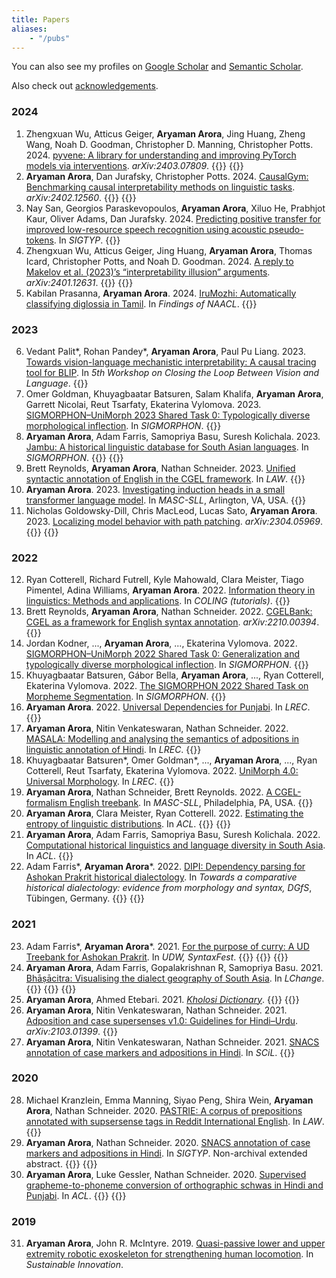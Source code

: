 ```yaml
---
title: Papers
aliases:
    - "/pubs"
---
```


You can also see my profiles on [Google Scholar](https://scholar.google.com/citations?user=0-4GKw8AAAAJ&hl=en) and [Semantic Scholar](https://www.semanticscholar.org/author/Aryaman-Arora/1575802390).

Also check out [acknowledgements](/acks).

### 2024
1. Zhengxuan Wu, Atticus Geiger, **Aryaman Arora**, Jing Huang, Zheng Wang, Noah D. Goodman, Christopher D. Manning, Christopher Potts. 2024. [pyvene: A library for understanding and improving PyTorch models via interventions](https://arxiv.org/abs/2403.07809). *arXiv:2403.07809*. {{<lin url="https://github.com/stanfordnlp/pyvene" name="github" >}} {{<lin url="https://twitter.com/ZhengxuanZenWu/status/1767963562960630113" name="twitter">}}
2. **Aryaman Arora**, Dan Jurafsky, Christopher Potts. 2024. [CausalGym: Benchmarking causal interpretability methods on linguistic tasks](https://arxiv.org/abs/2402.12560). *arXiv:2402.12560*. {{<lin url="https://github.com/aryamanarora/causalgym" name="github" >}} {{<lin url="https://x.com/aryaman2020/status/1762215502926237779?s=20" name="twitter">}}
3. Nay San, Georgios Paraskevopoulos, **Aryaman Arora**, Xiluo He, Prabhjot Kaur, Oliver Adams, Dan Jurafsky. 2024. [Predicting positive transfer for improved low-resource speech recognition using acoustic pseudo-tokens](https://arxiv.org/abs/2402.02302). In *SIGTYP*. {{<lin url="https://anonymous.4open.science/r/2FF2/README.md" name="github">}}
4. Zhengxuan Wu, Atticus Geiger, Jing Huang, **Aryaman Arora**, Thomas Icard, Christopher Potts, and Noah D. Goodman. 2024. [A reply to Makelov et al. (2023)’s “interpretability illusion” arguments](https://arxiv.org/abs/2401.12631). *arXiv:2401.12631*. {{<lin url="https://github.com/stanfordnlp/pyvene" name="github" >}} {{<lin url="https://x.com/ZhengxuanZenWu/status/1750940728816247163?s=20" name="twitter">}}
5. Kabilan Prasanna, **Aryaman Arora**. 2024. [IruMozhi: Automatically classifying diglossia in Tamil](https://arxiv.org/abs/2311.07804). In *Findings of NAACL*. {{<lin url="https://github.com/kebathan/diglossia" name="github" >}}

### 2023
6. Vedant Palit*, Rohan Pandey*, **Aryaman Arora**, Paul Pu Liang. 2023. [Towards vision-language mechanistic interpretability: A causal tracing tool for BLIP](https://arxiv.org/abs/2308.14179). In *5th Workshop on Closing the Loop
Between Vision and Language*. {{<lin url="https://github.com/vedantpalit/Towards-Vision-Language-Mechanistic-Interpretability" name="github" >}}
1. Omer Goldman, Khuyagbaatar Batsuren, Salam Khalifa, **Aryaman Arora**, Garrett Nicolai, Reut Tsarfaty, Ekaterina Vylomova. 2023. [SIGMORPHON–UniMorph 2023 Shared Task 0: Typologically diverse morphological inflection](https://aclanthology.org/2023.sigmorphon-1.13/). In *SIGMORPHON*. {{<lin url="https://github.com/sigmorphon/2023InflectionST" name="github" >}}
1. **Aryaman Arora**, Adam Farris, Samopriya Basu, Suresh Kolichala. 2023. [Jambu: A historical linguistic database for South Asian languages](https://aclanthology.org/2023.sigmorphon-1.8/). In *SIGMORPHON*. {{<lin url="https://github.com/moli-mandala/data" name="github" >}} {{<lin url="https://neojambu.herokuapp.com/" name="link" >}}
1. Brett Reynolds, **Aryaman Arora**, Nathan Schneider. 2023. [Unified syntactic annotation of English in the CGEL framework](https://aclanthology.org/2023.law-1.22/). In *LAW*. {{<lin url="https://github.com/nert-nlp/cgel" name="github" >}}
1. **Aryaman Arora**. 2023. [Investigating induction heads in a small transformer language model](https://docs.google.com/presentation/d/1XyocheHUqMkjuoWVYNmdm7ep3nwjwIHpSwnM2Pwg0ZM/edit?usp=sharing). In *MASC-SLL*, Arlington, VA, USA. {{<lin url="https://github.com/aryamanarora/induction" name="github" >}}
1. Nicholas Goldowsky-Dill, Chris MacLeod, Lucas Sato, **Aryaman Arora**. 2023. [Localizing model behavior with path patching](https://arxiv.org/abs/2304.05969). *arXiv:2304.05969*. {{<lin url="https://github.com/redwoodresearch/rust_circuit_public" name="github" >}} {{<lin url="https://twitter.com/aryaman2020/status/1648544361599180804?s=20" name="twitter" >}}

### 2022
12. Ryan Cotterell, Richard Futrell, Kyle Mahowald, Clara Meister, Tiago Pimentel, Adina Williams, **Aryaman Arora**. 2022. [Information theory in linguistics: Methods and applications](https://rycolab.io/classes/info-theory-tutorial/). In *COLING (tutorials)*. {{<lin url="https://colab.research.google.com/drive/16ay4Em4Ctn4ETUH1f5ww1JgzSJVk4G23?usp=sharing" name="link">}}
1. Brett Reynolds, **Aryaman Arora**, Nathan Schneider. 2022. [CGELBank: CGEL as a framework for English syntax annotation](https://arxiv.org/abs/2210.00394). *arXiv:2210.00394*. {{<lin url="https://github.com/nert-nlp/cgel" name="github" >}}
1. Jordan Kodner, ..., **Aryaman Arora**, ..., Ekaterina Vylomova. 2022. [SIGMORPHON–UniMorph 2022 Shared Task 0: Generalization and typologically diverse morphological inflection](https://aclanthology.org/2022.sigmorphon-1.19/). In *SIGMORPHON*. {{<lin url="https://github.com/sigmorphon/2022InflectionST" name="github" >}}
1.  Khuyagbaatar Batsuren, Gábor Bella, **Aryaman Arora**, ..., Ryan Cotterell, Ekaterina Vylomova. 2022. [The SIGMORPHON 2022 Shared Task on Morpheme Segmentation](https://aclanthology.org/2022.sigmorphon-1.11/). In *SIGMORPHON*. {{<lin url="https://github.com/sigmorphon/2022SegmentationST" name="github" >}}
1. **Aryaman Arora**. 2022. [Universal Dependencies for Punjabi](https://aclanthology.org/2022.lrec-1.613/). In *LREC*. {{<lin url="https://github.com/UniversalDependencies/UD_Punjabi-PunTB" name="github" >}}
1. **Aryaman Arora**, Nitin Venkateswaran, Nathan Schneider. 2022. [MASALA: Modelling and analysing the semantics of adpositions in linguistic annotation of Hindi](https://aclanthology.org/2022.lrec-1.612/). In *LREC*. {{<lin url="https://github.com/aryamanarora/carmls-hi" name="github" >}}
1. Khuyagbaatar Batsuren*, Omer Goldman*, ..., **Aryaman Arora**, ..., Ryan Cotterell, Reut Tsarfaty, Ekaterina Vylomova. 2022. [UniMorph 4.0: Universal Morphology](https://aclanthology.org/2022.lrec-1.89/). In *LREC*. {{<lin url="https://github.com/unimorph" name="github" >}}
1. **Aryaman Arora**, Nathan Schneider, Brett Reynolds. 2022. [A CGEL-formalism English treebank](https://docs.google.com/presentation/d/1muLMZyNLspXElkWaOLfGQve64SxbapXkXJpWpgNmFWw/edit?usp=sharing). In *MASC-SLL*, Philadelphia, PA, USA. {{<lin url="https://github.com/nert-nlp/cgel" name="github" >}}
1. **Aryaman Arora**, Clara Meister, Ryan Cotterell. 2022. [Estimating the entropy of linguistic distributions](https://aclanthology.org/2022.acl-short.20/). In *ACL*. {{<lin url="https://github.com/rycolab/entropy-estimation" name="github" >}} {{<lin url="https://twitter.com/aryaman2020/status/1522996992300904449" name="twitter">}}
1. **Aryaman Arora**, Adam Farris, Samopriya Basu, Suresh Kolichala. 2022. [Computational historical linguistics and language diversity in South Asia](https://aclanthology.org/2022.acl-long.99/). In *ACL*. {{<lin url="https://twitter.com/aryaman2020/status/1528935903720353792" name="twitter">}}
1. Adam Farris\*, **Aryaman Arora**\*. 2022. [DIPI: Dependency parsing for Ashokan Prakrit historical dialectology](https://docs.google.com/presentation/d/1VbVqK67wfUVuT6ESnC2QAccN1cr-o0aaz3TDQ7UjaP0/edit?usp=sharing). In *Towards a comparative historical dialectology: evidence from morphology and syntax, DGfS*, Tübingen, Germany. {{<lin url="https://github.com/UniversalDependencies/UD_Prakrit-DIPI" name="github" >}} {{<lin url="https://twitter.com/aryaman2020/status/1496763811583328259" name="twitter">}}

### 2021
23. Adam Farris\*, **Aryaman Arora**\*. 2021. [For the purpose of curry: A UD Treebank for Ashokan Prakrit](https://aclanthology.org/2021.udw-1.4/). In *UDW, SyntaxFest*. {{<lin url="https://github.com/UniversalDependencies/UD_Prakrit-DIPI" name="github" >}} {{<lin url="https://docs.google.com/presentation/d/1j2DtdvlVlYaTc3b-V-RFYDVaydaZ-URkJ_N_Iy5KT4w/edit?usp=sharing" name="link">}} {{<lin url="https://twitter.com/aryaman2020/status/1506016257589403651" name="twitter">}}
1. **Aryaman Arora**, Adam Farris, Gopalakrishnan R, Samopriya Basu. 2021. [Bhāṣācitra: Visualising the dialect geography of South Asia](https://aclanthology.org/2021.lchange-1.7/). In *LChange*. {{<lin url="https://github.com/aryamanarora/bhasacitra" name="github">}} {{<lin url="https://docs.google.com/presentation/d/1PTw4zDP4XweJlGwOMqfB8tc7nnb30XFodJP25_jIqOU/edit?usp=sharing" name="link">}} {{<lin url="https://x.com/aryaman2020/status/1398301846935121920?s=20" name="twitter">}}
1. **Aryaman Arora**, Ahmed Etebari. 2021. *[Kholosi Dictionary](https://zenodo.org/record/7901554)*. {{<lin url="https://github.com/aryamanarora/kholosi" name="github">}} {{<lin url="https://twitter.com/aryaman2020/status/1381399677610905605?s=20" name="twitter">}}
2. **Aryaman Arora**, Nitin Venkateswaran, Nathan Schneider. 2021. [Adposition and case supersenses v1.0: Guidelines for Hindi–Urdu](http://arxiv.org/abs/2103.01399). *arXiv:2103.01399*. {{<lin url="https://github.com/aryamanarora/carmls-hi" name="github">}}
3. **Aryaman Arora**, Nitin Venkateswaran, Nathan Schneider. 2021. [SNACS annotation of case markers and adpositions in Hindi](https://scholarworks.umass.edu/scil/vol4/iss1/57/). In *SCiL*. {{<lin url="https://github.com/aryamanarora/carmls-hi" name="github">}}

### 2020
28. Michael Kranzlein, Emma Manning, Siyao Peng, Shira Wein, **Aryaman Arora**, Nathan Schneider. 2020. [PASTRIE: A corpus of prepositions annotated with supsersense tags in Reddit International English](https://www.aclweb.org/anthology/2020.law-1.10/). In *LAW*. {{<lin url="https://github.com/mkranzlein/reddit-supersenses" name="github">}}
1. **Aryaman Arora**, Nathan Schneider. 2020. [SNACS annotation of case markers and adpositions in Hindi](https://sigtyp.github.io/workshops/2020/papers/8.pdf). In *SIGTYP*. Non-archival extended abstract. {{<lin url="https://github.com/aryamanarora/carmls-hi" name="github">}} {{<lin url="https://twitter.com/aryaman2020/status/1329258701874728962?s=20" name="twitter">}}
1. **Aryaman Arora**, Luke Gessler, Nathan Schneider. 2020. [Supervised grapheme-to-phoneme conversion of orthographic schwas in Hindi and Punjabi](https://www.aclweb.org/anthology/2020.acl-main.696). In *ACL*. {{<lin url="https://github.com/aryamanarora/schwa-deletion" name="github">}} {{<lin url="https://aryamanarora.github.io/schwa-deletion/presentation/" name="link">}}

### 2019
31. **Aryaman Arora**, John R. McIntyre. 2019. [Quasi-passive lower and upper extremity robotic exoskeleton for strengthening human locomotion](https://link.springer.com/chapter/10.1007/978-3-030-30421-8_1). In *Sustainable Innovation*.